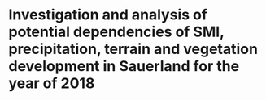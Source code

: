<h1>Investigation and analysis of potential dependencies of SMI, precipitation, terrain and vegetation development in Sauerland for the year of 2018</h1>
